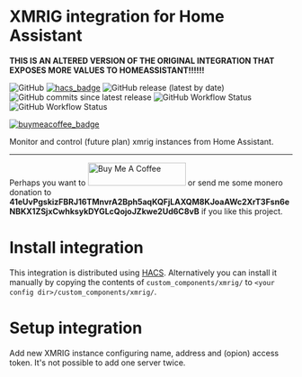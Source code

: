 # XMRIG integration for Home Assistant

**THIS IS AN ALTERED VERSION OF THE ORIGINAL INTEGRATION THAT EXPOSES MORE VALUES TO HOMEASSISTANT!!!!!!**

![GitHub](https://img.shields.io/github/license/hwmland/homeassistant-xmrig?style=plastic)
[![hacs_badge](https://img.shields.io/badge/HACS-Default-ltgreen.svg?style=plastic)](https://github.com/custom-components/hacs)
![GitHub release (latest by date)](https://img.shields.io/github/v/release/hwmland/homeassistant-xmrig?style=plastic)
![GitHub commits since latest release](https://img.shields.io/github/commits-since/hwmland/homeassistant-xmrig/latest?style=plastic)
![GitHub Workflow Status](https://img.shields.io/github/workflow/status/hwmland/homeassistant-xmrig/Validate%20with%20HACS?label=Validate%20with%20HACS)
![GitHub Workflow Status](https://img.shields.io/github/workflow/status/hwmland/homeassistant-xmrig/Validate%20with%20hassfest?label=Validate%20with%20hassfest)

[![buymeacoffee_badge](https://img.shields.io/badge/Donate-Buy%20Me%20a%20Coffee-yellow?style=plastic&logo=buymeacoffee)](https://www.buymeacoffee.com/hwmland)

Monitor and control (future plan) xmrig instances from Home Assistant.

---

Perhaps you want to <a href="https://www.buymeacoffee.com/hwmland" target="_blank"><img src="https://cdn.buymeacoffee.com/buttons/default-orange.png" alt="Buy Me A Coffee" height="41" width="174"></a> or send me some monero donation to **41eUvPgskizFBRJ16TMnvrA2Bph5aqKQFjLAXQM8KJoaAWc2XrT3Fsn6eNBKX1ZSjxCwhksykDYGLcQojoJZkwe2Ud6C8vB** if you like this project.

# Install integration

This integration is distributed using [HACS](https://hacs.xyz/).
Alternatively you can install it manually by copying the contents of `custom_components/xmrig/` to `<your config dir>/custom_components/xmrig/`.

# Setup integration

Add new XMRIG instance configuring name, address and (opion) access token.
It's not possible to add one server twice.

